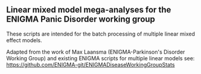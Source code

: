 ## Linear mixed model mega-analyses for the ENIGMA Panic Disorder working group

These scripts are intended for the batch processing of multiple linear mixed effect models. 

Adapted from the work of Max Laansma (ENIGMA-Parkinson's Disorder Working Group) and existing ENIGMA scripts for multiple linear models see: https://github.com/ENIGMA-git/ENIGMADiseaseWorkingGroupStats 
